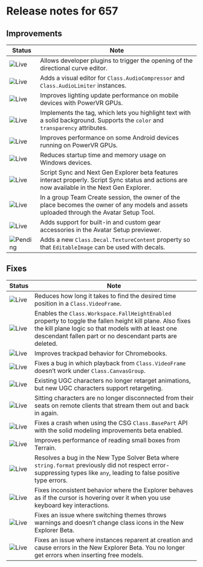 # Release notes for 657

## Improvements

| Status | Note |
|--------|------|
| ![Live](https://img.shields.io/badge/Live-009E57?style=flat)  | Allows developer plugins to trigger the opening of the directional curve editor. |
| ![Live](https://img.shields.io/badge/Live-009E57?style=flat)  | Adds a visual editor for <code>Class.AudioCompressor</code> and <code>Class.AudioLimiter</code> instances. |
| ![Live](https://img.shields.io/badge/Live-009E57?style=flat)  | Improves lighting update performance on mobile devices with PowerVR GPUs. |
| ![Live](https://img.shields.io/badge/Live-009E57?style=flat)  | Implements the <code><mark></code> tag, which lets you highlight text with a solid background. Supports the <code>color</code> and <code>transparency</code> attributes. |
| ![Live](https://img.shields.io/badge/Live-009E57?style=flat)  | Improves performance on some Android devices running on PowerVR GPUs. |
| ![Live](https://img.shields.io/badge/Live-009E57?style=flat)  | Reduces startup time and memory usage on Windows devices. |
| ![Live](https://img.shields.io/badge/Live-009E57?style=flat)  | Script Sync and Next Gen Explorer beta features interact properly. Script Sync status and actions are now available in the Next Gen Explorer. |
| ![Live](https://img.shields.io/badge/Live-009E57?style=flat)  | In a group Team Create session, the owner of the place becomes the owner of any models and assets uploaded through the Avatar Setup Tool. |
| ![Live](https://img.shields.io/badge/Live-009E57?style=flat)  | Adds support for built-in and custom gear accessories in the Avatar Setup previewer. |
| ![Pending](https://img.shields.io/badge/Pending-DEA517?style=flat)  | Adds a new <code>Class.Decal.TextureContent</code> property so that <code>EditableImage</code> can be used with decals. |
## Fixes

| Status | Note |
|--------|------|
| ![Live](https://img.shields.io/badge/Live-009E57?style=flat)  | Reduces how long it takes to find the desired time position in a <code>Class.VideoFrame</code>. |
| ![Live](https://img.shields.io/badge/Live-009E57?style=flat)  | Enables the <code>Class.Workspace.FallHeightEnabled</code> property to toggle the fallen height kill plane. Also fixes the kill plane logic so that models with at least one descendant fallen part or no descendant parts are deleted. |
| ![Live](https://img.shields.io/badge/Live-009E57?style=flat)  | Improves trackpad behavior for Chromebooks. |
| ![Live](https://img.shields.io/badge/Live-009E57?style=flat)  | Fixes a bug in which playback from <code>Class.VideoFrame</code> doesn’t work under <code>Class.CanvasGroup</code>. |
| ![Live](https://img.shields.io/badge/Live-009E57?style=flat)  | Existing UGC characters no longer retarget animations, but new UGC characters support retargeting. |
| ![Live](https://img.shields.io/badge/Live-009E57?style=flat)  | Sitting characters are no longer disconnected from their seats on remote clients that stream them out and back in again. |
| ![Live](https://img.shields.io/badge/Live-009E57?style=flat)  | Fixes a crash when using the CSG <code>Class.BasePart</code> API with the solid modeling improvements beta enabled. |
| ![Live](https://img.shields.io/badge/Live-009E57?style=flat)  | Improves performance of reading small boxes from Terrain. |
| ![Live](https://img.shields.io/badge/Live-009E57?style=flat)  | Resolves a bug in the New Type Solver Beta where <code>string.format</code> previously did not respect error-suppressing types like <code>any</code>, leading to false positive type errors. |
| ![Live](https://img.shields.io/badge/Live-009E57?style=flat)  | Fixes inconsistent behavior where the Explorer behaves as if the cursor is hovering over it when you use keyboard key interactions. |
| ![Live](https://img.shields.io/badge/Live-009E57?style=flat)  | Fixes an issue where switching themes throws warnings and doesn’t change class icons in the New Explorer Beta. |
| ![Live](https://img.shields.io/badge/Live-009E57?style=flat)  | Fixes an issue where instances reparent at creation and cause errors in the New Explorer Beta. You no longer get errors when inserting free models. |
